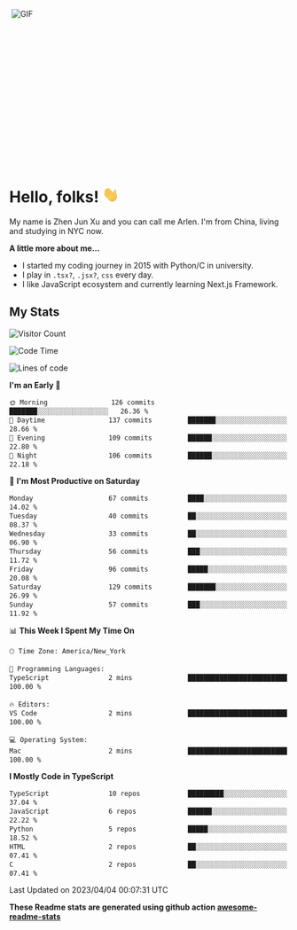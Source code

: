 <img align="right" alt="GIF" src="https://media.giphy.com/media/xUA7bdpLxQhsSQdyog/giphy.gif" width="500" height="320" />

# Hello, folks! <img src="https://raw.githubusercontent.com/arlenxuzj/arlenxuzj/master/assets/wave.gif" width="30px">

My name is Zhen Jun Xu and you can call me Arlen. I'm from China, living and studying in NYC now.

**A little more about me...**

 - I started my coding journey in 2015 with Python/C in university.
 - I play in `.tsx?`, `.jsx?`, `css` every day.
 - I like JavaScript ecosystem and currently learning Next.js Framework.

## My Stats

![Visitor Count](https://komarev.com/ghpvc/?username=arlenxuzj&color=blue&label=Profile+Views)

<!--START_SECTION:waka-->
![Code Time](http://img.shields.io/badge/Code%20Time-3%2C132%20hrs%205%20mins-blue)

![Lines of code](https://img.shields.io/badge/From%20Hello%20World%20I%27ve%20Written-804.7%20thousand%20lines%20of%20code-blue)

**I'm an Early 🐤** 

```text
🌞 Morning                126 commits         ███████░░░░░░░░░░░░░░░░░░   26.36 % 
🌆 Daytime                137 commits         ███████░░░░░░░░░░░░░░░░░░   28.66 % 
🌃 Evening                109 commits         ██████░░░░░░░░░░░░░░░░░░░   22.80 % 
🌙 Night                  106 commits         ██████░░░░░░░░░░░░░░░░░░░   22.18 % 
```
📅 **I'm Most Productive on Saturday** 

```text
Monday                   67 commits          ████░░░░░░░░░░░░░░░░░░░░░   14.02 % 
Tuesday                  40 commits          ██░░░░░░░░░░░░░░░░░░░░░░░   08.37 % 
Wednesday                33 commits          ██░░░░░░░░░░░░░░░░░░░░░░░   06.90 % 
Thursday                 56 commits          ███░░░░░░░░░░░░░░░░░░░░░░   11.72 % 
Friday                   96 commits          █████░░░░░░░░░░░░░░░░░░░░   20.08 % 
Saturday                 129 commits         ███████░░░░░░░░░░░░░░░░░░   26.99 % 
Sunday                   57 commits          ███░░░░░░░░░░░░░░░░░░░░░░   11.92 % 
```


📊 **This Week I Spent My Time On** 

```text
🕑︎ Time Zone: America/New_York

💬 Programming Languages: 
TypeScript               2 mins              █████████████████████████   100.00 % 

🔥 Editors: 
VS Code                  2 mins              █████████████████████████   100.00 % 

💻 Operating System: 
Mac                      2 mins              █████████████████████████   100.00 % 
```

**I Mostly Code in TypeScript** 

```text
TypeScript               10 repos            █████████░░░░░░░░░░░░░░░░   37.04 % 
JavaScript               6 repos             ██████░░░░░░░░░░░░░░░░░░░   22.22 % 
Python                   5 repos             █████░░░░░░░░░░░░░░░░░░░░   18.52 % 
HTML                     2 repos             ██░░░░░░░░░░░░░░░░░░░░░░░   07.41 % 
C                        2 repos             ██░░░░░░░░░░░░░░░░░░░░░░░   07.41 % 
```




 Last Updated on 2023/04/04 00:07:31 UTC
<!--END_SECTION:waka-->

**These Readme stats are generated using github action [awesome-readme-stats](https://github.com/anmol098/waka-readme-stats)**

